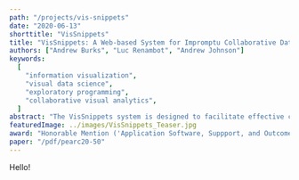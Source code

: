 ```yaml
---
path: "/projects/vis-snippets"
date: "2020-06-13"
shorttitle: "VisSnippets"
title: "VisSnippets: A Web-based System for Impromptu Collaborative Data Exploration on Large Displays"
authors: ["Andrew Burks", "Luc Renambot", "Andrew Johnson"]
keywords:
  [
    "information visualization",
    "visual data science",
    "exploratory programming",
    "collaborative visual analytics",
  ]
abstract: "The VisSnippets system is designed to facilitate effective collaborative data exploration. VisSnippets leverages SAGE2 middleware that enables users to manage the display of digital media content on large displays, thereby providing collaborators with a high-resolution common workspace. Based in JavaScript, VisSnippets provides users with the flexibility to implement and/or select visualization packages and to quickly access data in the cloud. By simplifying the development process, VisSnippets removes the need to scaffold and integrate interactive visualization applications by hand. Users write reusable blocks of code called ``snippets'' for data retrieval, transformation, and visualization. By composing dataflows from the group's collective snippet pool, users can quickly execute and explore complementary or contrasting analyses. By giving users the ability to explore alternative scenarios, VisSnippets facilitates parallel work for collaborative data exploration leveraging large-scale displays. We describe the system, its design and implementation, and showcase its flexibility through two example applications."
featuredImage: ../images/VisSnippets_Teaser.jpg
award: "Honorable Mention ('Application Software, Suppport, and Outcomes' Track)"
paper: "/pdf/pearc20-50"
---
```


Hello!
